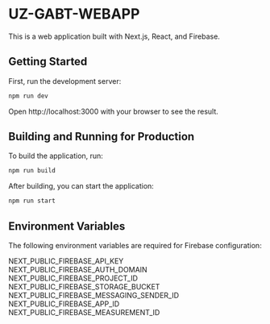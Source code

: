 # UZ-GABT-WEBAPP

This is a web application built with Next.js, React, and Firebase.

## Getting Started

First, run the development server:

```bash
npm run dev
```

Open http://localhost:3000 with your browser to see the result.

## Building and Running for Production

To build the application, run:

```bash
npm run build
```

After building, you can start the application:

```bash
npm run start
```


## Environment Variables

The following environment variables are required for Firebase configuration:

NEXT_PUBLIC_FIREBASE_API_KEY
NEXT_PUBLIC_FIREBASE_AUTH_DOMAIN
NEXT_PUBLIC_FIREBASE_PROJECT_ID
NEXT_PUBLIC_FIREBASE_STORAGE_BUCKET
NEXT_PUBLIC_FIREBASE_MESSAGING_SENDER_ID
NEXT_PUBLIC_FIREBASE_APP_ID
NEXT_PUBLIC_FIREBASE_MEASUREMENT_ID
